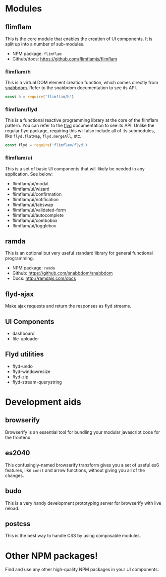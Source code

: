 # Modules

## flimflam

This is the core module that enables the creation of UI components. It is split up into a number of sub-modules.

* NPM package: `flimflam`
* Github/docs: https://github.com/flimflamjs/flimflam

### flimflam/h

This is a virtual DOM element creation function, which comes directly from [snabbdom](). Refer to the snabbdom documentation to see its API.

```js
const h = require('flimflam/h')
```

### flimflam/flyd

This is a functional reactive programming library at the core of the flimflam pattern. You can refer to the [flyd]() documentation to see its API. Unlike the regular flyd package, requiring this will also include all of its submodules, like `flyd.flatMap`, `flyd.mergeAll`, etc.

```js
const flyd = require('flimflam/flyd')
```

### flimflam/ui

This is a set of basic UI components that will likely be needed in any application. See below:

* flimflam/ui/modal
* flimflam/ui/wizard
* flimflam/ui/confirmation
* flimflam/ui/notification
* flimflam/ui/tabswap
* flimflam/ui/validated-form
* flimflam/ui/autocomplete
* flimflam/ui/combobox
* flimflam/ui/togglebox

## ramda

This is an optional but very useful standard library for general functional programming.

* NPM package: `ramda`
* Github: https://github.com/snabbdom/snabbdom
* Docs: http://ramdajs.com/docs

## flyd-ajax

Make ajax requests and return the responses as flyd streams.

## UI Components

* dashboard
* file-uploader

## Flyd utilities

* flyd-undo
* flyd-windowresize
* flyd-zip
* flyd-stream-querystring

# Development aids

## browserify

Browserify is an essential tool for bundling your modular javascript code for the frontend.

## es2040

This confusingly-named browserify transform gives you a set of useful es6 features, like `const` and arrow functions, without giving you all of the changes.

## budo

This is a very handy development prototyping server for browserify with live reload.

## postcss

This is the best way to handle CSS by using composable modules.

# Other NPM packages!

Find and use any other high-quality NPM packages in your UI components.

